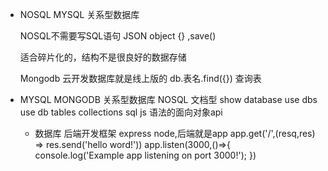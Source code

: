 - NOSQL
  MYSQL 关系型数据库

  NOSQL不需要写SQL语句
  JSON object {} ,save()
  
  适合碎片化的，结构不是很良好的数据存储

  Mongodb 云开发数据库就是线上版的
  db.表名.find({}) 查询表

- MYSQL          MONGODB
  关系型数据库    NOSQL 文档型
   show database  use dbs
           use db
   tables         collections
   sql           js 语法的面向对象api

   - 数据库 后端开发框架
   express node,后端就是app
   app.get('/',(resq,res) => res.send('hello word!'))
    app.listen(3000,()=>{
        console.log('Example app listening on port 3000!');
    })
